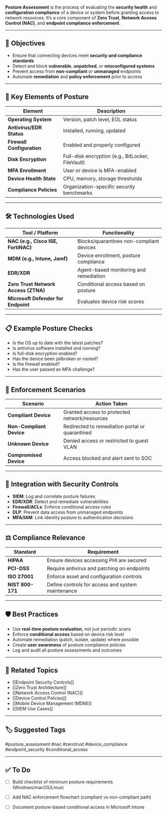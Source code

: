**Posture Assessment** is the process of evaluating the **security health** and **configuration compliance** of a device or system before granting access to network resources. It’s a core component of **Zero Trust**, **Network Access Control (NAC)**, and **endpoint compliance enforcement**.

---

## 🎯 Objectives

- Ensure that connecting devices meet **security and compliance standards**  
- Detect and block **vulnerable**, **unpatched**, or **misconfigured systems**  
- Prevent access from **non-compliant** or **unmanaged** endpoints  
- Automate **remediation** and **policy enforcement** prior to access  

---

## 🧱 Key Elements of Posture

| Element                 | Description                                         |
|-------------------------|-----------------------------------------------------|
| **Operating System**     | Version, patch level, EOL status                   |
| **Antivirus/EDR Status** | Installed, running, updated                        |
| **Firewall Configuration** | Enabled and properly configured                |
| **Disk Encryption**      | Full-disk encryption (e.g., BitLocker, FileVault) |
| **MFA Enrollment**       | User or device is MFA-enabled                     |
| **Device Health State**  | CPU, memory, storage thresholds                    |
| **Compliance Policies**  | Organization-specific security benchmarks          |

---

## 🛠 Technologies Used

| Tool / Platform         | Functionality                                |
|--------------------------|----------------------------------------------|
| **NAC (e.g., Cisco ISE, FortiNAC)** | Blocks/quarantines non-compliant devices |
| **MDM (e.g., Intune, Jamf)** | Device enrollment, posture compliance     |
| **EDR/XDR**              | Agent-based monitoring and remediation       |
| **Zero Trust Network Access (ZTNA)** | Conditional access based on posture |
| **Microsoft Defender for Endpoint** | Evaluates device risk scores        |

---

## 📋 Example Posture Checks

- Is the OS up to date with the latest patches?
- Is antivirus software installed and running?
- Is full-disk encryption enabled?
- Has the device been jailbroken or rooted?
- Is the firewall enabled?
- Has the user passed an MFA challenge?

---

## 🧪 Enforcement Scenarios

| Scenario                    | Action Taken                                     |
|-----------------------------|--------------------------------------------------|
| **Compliant Device**         | Granted access to protected network/resources    |
| **Non-Compliant Device**     | Redirected to remediation portal or quarantined |
| **Unknown Device**           | Denied access or restricted to guest VLAN        |
| **Compromised Device**       | Access blocked and alert sent to SOC             |

---

## 🔐 Integration with Security Controls

- **SIEM**: Log and correlate posture failures  
- **EDR/XDR**: Detect and remediate vulnerabilities  
- **Firewall/ACLs**: Enforce conditional access rules  
- **DLP**: Prevent data access from unmanaged endpoints  
- **MFA/IAM**: Link identity posture to authentication decisions  

---

## ⚖️ Compliance Relevance

| Standard           | Requirement                              |
|--------------------|-------------------------------------------|
| **HIPAA**          | Ensure devices accessing PHI are secured  |
| **PCI-DSS**        | Require antivirus and patching on endpoints |
| **ISO 27001**      | Enforce asset and configuration controls   |
| **NIST 800-171**   | Define controls for access and system maintenance |

---

## 🛡 Best Practices

- Use **real-time posture evaluation**, not just periodic scans  
- Enforce **conditional access** based on device risk level  
- Automate remediation (patch, isolate, update) where possible  
- Create **user awareness** of posture compliance policies  
- Log and audit all posture assessments and outcomes  

---

## 🧠 Related Topics

- [[Endpoint Security Controls]]
- [[Zero Trust Architecture]]
- [[Network Access Control (NAC)]]
- [[Device Control Policies]]
- [[Mobile Device Management (MDM)]]
- [[SIEM Use Cases]]

---

## 🏷 Suggested Tags

#posture_assessment #nac #zerotrust #device_compliance #endpoint_security #conditional_access

---

## ✅ To Do

- [ ] Build checklist of minimum posture requirements (Windows/macOS/Linux)
- [ ] Add NAC enforcement flowchart (compliant vs non-compliant path)
- [ ] Document posture-based conditional access in Microsoft Intune


